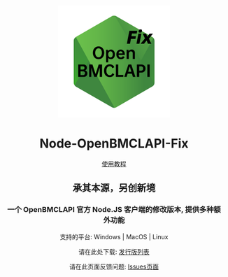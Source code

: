 <div align="center">

<img src="logo.png" width="256" height="256">

# Node-OpenBMCLAPI-Fix

[使用教程](guide.md)

## 承其本源，另创新境

### 一个 OpenBMCLAPI 官方 Node.JS 客户端的修改版本, 提供多种额外功能

支持的平台: Windows | MacOS | Linux

请在此处下载: [发行版列表](https://github.com/Zhang12334/Node-OBA-Fix/releases)

请在此页面反馈问题: [Issues页面](https://github.com/Zhang12334/Node-OBA-Fix/issues)
  
</div>